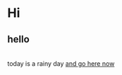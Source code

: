 # Hi
## hello
<br/>today is a rainy day
[and go here now](https://lilsinclair.github.io/A2K-stuff-lily/sketch_27_4_21/index.html)<br/>
